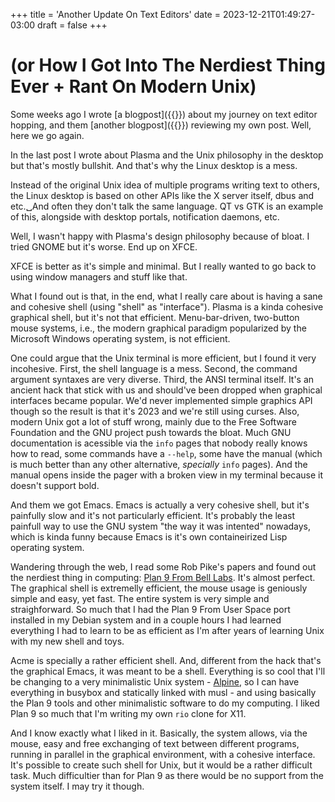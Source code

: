 +++
title = 'Another Update On Text Editors'
date = 2023-12-21T01:49:27-03:00
draft = false
+++

# (or How I Got Into The Nerdiest Thing Ever + Rant On Modern Unix)

Some weeks ago I wrote [a blogpost]({{<ref on-text-editors>}}) about my journey on
text editor hopping, and them [another blogpost]({{<ref update-on-text-editors>}})
reviewing my own post. Well, here we go again.

In the last post I wrote about Plasma and the Unix philosophy in the desktop but
that's mostly bullshit. And that's why the Linux desktop is a mess.

Instead of the original Unix idea of multiple programs writing text to others,
the Linux desktop is based on other APIs like the X server itself, dbus and
etc.␣And often they don't talk the same language. QT vs GTK is an example of
this, alongside with desktop portals, notification daemons, etc.

Well, I wasn't happy with Plasma's design philosophy because of bloat. I tried
GNOME but it's worse. End up on XFCE.

XFCE is better as it's simple and minimal. But I really wanted to go back to
using window managers and stuff like that.

What I found out is that, in the end, what I really care about is having a sane
and cohesive shell (using "shell" as "interface"). Plasma is a kinda cohesive
graphical shell, but it's not that efficient. Menu-bar-driven, two-button mouse
systems, i.e., the modern graphical paradigm popularized by the Microsoft
Windows operating system, is not efficient.

One could argue that the Unix terminal is more efficient, but I found it very
incohesive. First, the shell language is a mess. Second, the command argument
syntaxes are very diverse. Third, the ANSI terminal itself. It's an ancient hack
that stick with us and should've been dropped when graphical interfaces became
popular. We'd never implemented simple graphics API though so the result is that
it's 2023 and we're still using curses. Also, modern Unix got a lot of stuff
wrong, mainly due to the Free Software Foundation and the GNU project push
towards the bloat. Much GNU documentation is acessible via the `info` pages that
nobody really knows how to read, some commands have a `--help`, some have the
manual (which is much better than any other alternative, *specially* `info`
pages). And the manual opens inside the pager with a broken view in my terminal
because it doesn't support bold.

And them we got Emacs. Emacs is actually a very cohesive shell, but it's
painfully slow and it's not particularly efficient. It's probably the least
painfull way to use the GNU system "the way it was intented" nowadays, which is
kinda funny because Emacs is it's own containeirized Lisp operating system.

Wandering through the web, I read some Rob Pike's papers and found out the
nerdiest thing in computing: [Plan 9 From Bell Labs](https://plan9.io/plan9/).
It's almost perfect. The graphical shell is extremelly efficient, the mouse
usage is geniously simple and easy, yet fast. The entire system is very simple
and straighforward. So much that I had the Plan 9 From User Space port installed
in my Debian system and in a couple hours I had learned everything I had to
learn to be as efficient as I'm after years of learning Unix with my new shell
and toys.

Acme is specially a rather efficient shell. And, different from the hack that's
the graphical Emacs, it was meant to be a shell. Everything is so cool that I'll
be changing to a very minimalistic Unix system -
[Alpine](https://www.alpinelinux.org/), so I can have everything in busybox and
statically linked with musl - and using basically the Plan 9 tools and other
minimalistic software to do my computing. I liked Plan 9 so much that I'm
writing my own `rio` clone for X11.

And I know exactly what I liked in it. Basically, the system allows, via the
mouse, easy and free exchanging of text between different programs, running in
parallel in the graphical environment, with a cohesive interface. It's possible
to create such shell for Unix, but it would be a rather difficult task. Much
difficultier than for Plan 9 as there would be no support from the system
itself. I may try it though.

